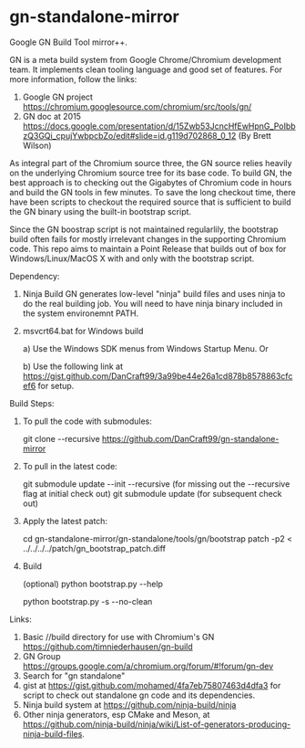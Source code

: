 # gn-standalone-mirror
Google GN Build Tool mirror++.

GN is a meta build system from Google Chrome/Chromium development team. It implements clean tooling language and good set of features. For more information, follow the links:
1) Google GN project https://chromium.googlesource.com/chromium/src/tools/gn/
2) GN doc at 2015 https://docs.google.com/presentation/d/15Zwb53JcncHfEwHpnG_PoIbbzQ3GQi_cpujYwbpcbZo/edit#slide=id.g119d702868_0_12 (By Brett Wilson)

As integral part of the Chromium source three, the GN source relies heavily on the underlying Chromium source tree for its base code. To build GN, the best approach is to checking out the Gigabytes of Chromium code in hours and build the GN tools in few minutes. To save the long checkout time, there have been scripts to checkout the required source that is sufficient to build the GN binary using the built-in bootstrap script.

Since the GN boostrap script is not maintained regularlily, the bootstrap build often fails for mostly irrelevant changes in the supporting Chromium code. This repo aims to maintain a Point Release that builds out of box for Windows/Linux/MacOS X with and only with the bootstrap script.

Dependency:
1) Ninja Build 
GN generates low-level "ninja" build files and uses ninja to do the real building job. You will need to have ninja binary included in the system environemnt PATH. 

2) msvcrt64.bat for Windows build

    a) Use the Windows SDK menus from Windows Startup Menu. Or

    b) Use the following link at https://gist.github.com/DanCraft99/3a99be44e26a1cd878b8578863cfcef6 for setup.



Build Steps:
1) To pull the code with submodules:

    git clone --recursive https://github.com/DanCraft99/gn-standalone-mirror

2) To pull in the latest code:

    git submodule update --init --recursive (for missing out the --recursive flag at initial check out)
    git submodule update (for subsequent check out)

3) Apply the latest patch:

    cd gn-standalone-mirror/gn-standalone/tools/gn/bootstrap
    patch -p2 < ../../../../patch/gn_bootstrap_patch.diff

4) Build

    (optional) python bootstrap.py --help
    
    python bootstrap.py -s --no-clean

Links:
1) Basic //build directory for use with Chromium's GN https://github.com/timniederhausen/gn-build
2) GN Group https://groups.google.com/a/chromium.org/forum/#!forum/gn-dev
3) Search for "gn standalone"
4) gist at https://gist.github.com/mohamed/4fa7eb75807463d4dfa3 for script to check out standalone gn code and its dependencies. 
5) Ninja build system at https://github.com/ninja-build/ninja
6) Other ninja generators, esp CMake and Meson, at https://github.com/ninja-build/ninja/wiki/List-of-generators-producing-ninja-build-files.

